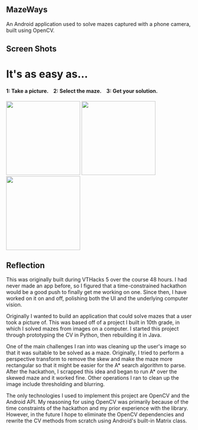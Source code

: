 ## MazeWays

An Android application used to solve mazes captured with a phone camera, built using OpenCV.

## Screen Shots
# It's as easy as… 
#### 1: Take a picture.&nbsp;&nbsp;&nbsp;&nbsp;2: Select the maze.&nbsp;&nbsp;&nbsp;&nbsp;3: Get your solution.
<img src="https://i.imgur.com/DwB5ivp.png" width="200"> <img src="https://i.imgur.com/vhxw7D8.png" width="200"> <img src="https://i.imgur.com/cNgg7hH.png" width="200">

## Reflection

This was originally built during VTHacks 5 over the course 48 hours. I had never made an app before, so I figured that a time-constrained hackathon would be a good push to finally get me working on one. Since then, I have worked on it on and off, polishing both the UI and the underlying computer vision.

Originally I wanted to build an application that could solve mazes that a user took a picture of. This was based off of a project I built in 10th grade, in which I solved mazes from images on a computer. I started this project through prototyping the CV in Python, then rebuilding it in Java.

One of the main challenges I ran into was cleaning up the user's image so that it was suitable to be solved as a maze. Originally, I tried to perform a perspective transform to remove the skew and make the maze more rectangular so that it might be easier for the A* search algorithm to parse. After the hackathon, I scrapped this idea and began to run A* over the skewed maze and it worked fine. Other operations I ran to clean up the image include thresholding and blurring.

The only technologies I used to implement this project are OpenCV and the Android API. My reasoning for using OpenCV was primarily because of the time constraints of the hackathon and my prior experience with the library. However, in the future I hope to eliminate the OpenCV dependencies and rewrite the CV methods from scratch using Android's built-in Matrix class.
